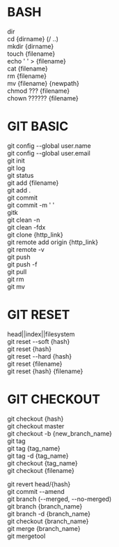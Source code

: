 ﻿# BASH  
dir  
cd {dirname} (/ ..)  
mkdir {dirname}  
touch {filename}  
echo ' ' > {filename}  
cat {filename}  
rm {filename}  
mv {filename} {newpath}  
chmod ??? {filename}  
chown ?????? {filename}  
  
# GIT BASIC  
git config --global user.name  
git config --global user.email  
git init  
git log  
git status  
git add {filename}  
git add .  
git commit  
git commit -m ' '  
gitk  
git clean -n  
git clean -fdx  
git clone {http_link}  
git remote add origin {http_link}  
git remote -v  
git push  
git push -f  
git pull  
git rm  
git mv  
  
# GIT RESET  
head||index||filesystem  
git reset --soft {hash}  
git reset {hash}  
git reset --hard {hash}  
git reset {filename}  
git reset {hash} {filename}  
  
# GIT CHECKOUT  
git checkout {hash}  
git checkout master  
git checkout -b {new_branch_name}  
git tag  
git tag {tag_name}  
git tag -d {tag_name}  
git checkout {tag_name}  
git checkout {filename}  
  
git revert head/{hash}  
git commit --amend  
git branch (--merged, --no-merged)  
git branch {branch_name}  
git branch -d {branch_name}  
git checkout {branch_name}  
git merge {branch_name}  
git mergetool  